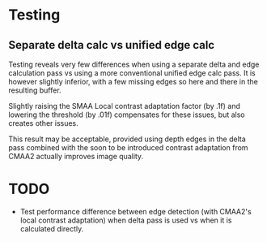 # Testing

## Separate delta calc vs unified edge calc

Testing reveals very few differences when using a separate delta and edge calculation pass vs using a more conventional unified edge calc pass. It is however slightly inferior, with a few missing edges so here and there in the resulting buffer.

Slightly raising the SMAA Local contrast adaptation factor (by .1f) and lowering the threshold (by .01f) compensates for these issues, but also creates other issues.

This result may be acceptable, provided using depth edges in the delta pass combined with the soon to be introduced contrast adaptation from CMAA2 actually improves image quality.

# TODO

- Test performance difference between edge detection (with CMAA2's local contrast adaptation) when delta pass is used vs when it is calculated directly.
